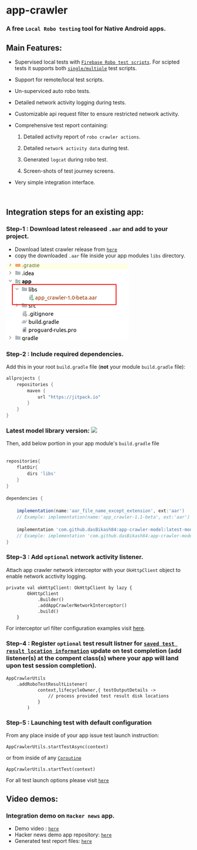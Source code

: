 # app-crawler

### A free `Local Robo testing` tool for Native Android apps.



## Main Features:

- Supervised local tests with [`Firebase Robo test scripts`](https://firebase.google.com/docs/test-lab/android/robo-ux-test). For scipted tests it supports both [`single/multiple`](https://github.com/dasBikash84/app-crawler-model/blob/master/app_crawler_model/src/main/java/com/dasBikash/app_crawler_model/TestSettings.kt) test scripts.
- Support for remote/local test scripts.
- Un-superviced auto robo tests.
- Detailed network activity logging during tests.
- Customizable api request filter to ensure restricted network activity.
- Comprehensive test report containing:
    
    1) Detailed activity report of `robo crawler actions`.

    2) Detailed `network activity data` during test. 
    
    3) Generated `logcat` during robo test.

    4) Screen-shots of test journey screens.
- Very simple integration interface.

<br>

## Integration steps for an existing app:

### Step-1 : Download latest releaseed `.aar` and add to your project.
- Download latest crawler release from 
[`here`](https://github.com/dasBikash84/app-crawler/tree/master/latestRelease)
- copy the downloaded `.aar` file inside your app modules `libs` directory.

![image info](https://raw.githubusercontent.com/dasBikash84/app-crawler/master/images/aar-add_location.png)

### Step-2 : Include required dependencies.

Add this in your root `build.gradle` file (**not** your module `build.gradle` file):

```gradle
allprojects {
	repositories {
        maven { 
            url "https://jitpack.io" 
        }
    }
}
```

### Latest model library version:   [![](https://jitpack.io/v/dasBikash84/app-crawler-model.svg)](https://github.com/dasBikash84/app-crawler-model)


Then, add below portion in your app module's `build.gradle` file

```gradle

repositories{
    flatDir{
        dirs 'libs'
    }
}

dependencies {

    implementation(name:'aar_file_name_except_extension', ext:'aar')
    // Example: implementation(name:'app_crawler-1.1-beta', ext:'aar')

    implementation 'com.github.dasBikash84:app-crawler-model:latest-model-library-version'
    // Example: implementation 'com.github.dasBikash84:app-crawler-model:2.0'
}
```


### Step-3 : Add `optional` network activity listener.
Attach app crawler network interceptor with your `OkHttpClient` object to enable network acctivity logging.

```
private val okHttpClient: OkHttpClient by lazy {
        OkHttpClient
            .Builder()
            .addAppCrawlerNetworkInterceptor()
            .build()
    }
``` 

For interceptor url filter configuration examples visit [here](https://github.com/dasBikash84/app-crawler-model/blob/master/app_crawler_model/src/main/java/com/dasBikash/app_crawler_model/RequestMethodFilter.kt).

### Step-4 : Register `optional` test result listner for [`saved test result location information`](https://github.com/dasBikash84/app-crawler-model/blob/master/app_crawler_model/src/main/java/com/dasBikash/app_crawler_model/TestOutputDetails.kt) update on test completion (add listener(s) at the compent class(s) where your app will land upon test session completion).



```
AppCrawlerUtils
    .addRoboTestResultListener(
            context,lifecycleOwner,{ testOutputDetails ->
                // process provided test result disk locations
            }
        )
```

### Step-5 : Launching test with default configuration
From any place inside of your app issue test launch instruction:

```
AppCrawlerUtils.startTestAsync(context)
```
or from inside of any [`Coroutine`](https://kotlinlang.org/docs/coroutines-basics.html)

```
AppCrawlerUtils.startTest(context)
```

For all test launch options please visit [`here`](https://github.com/dasBikash84/app-crawler/blob/master/AppCrawlerPublicInterface.kt)


## Video demos:

### Integration demo on `Hacker news` app.

- Demo video : [`here`](https://www.youtube.com/watch?v=MF28Phrbb04)
- Hacker news demo app repository: [`here`](https://github.com/dasBikash84/hn-and-demo/tree/crawler_integration)
- Generated test report files: [`here`](https://github.com/dasBikash84/app-crawler/blob/master/testReportsOfDemoSessions/hackerNewsIntegrationDemo.zip)